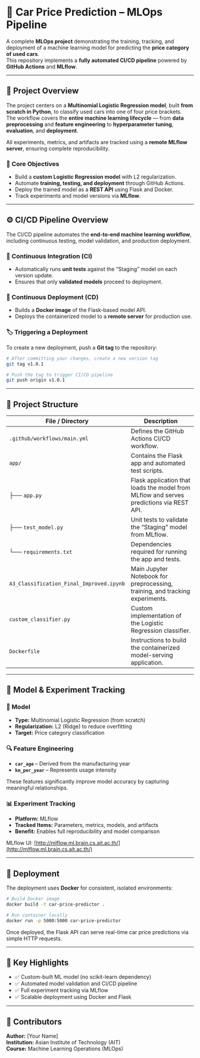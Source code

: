 # 🚗 Car Price Prediction – MLOps Pipeline

A complete **MLOps project** demonstrating the training, tracking, and deployment of a machine learning model for predicting the **price category of used cars**.  
This repository implements a **fully automated CI/CD pipeline** powered by **GitHub Actions** and **MLflow**.

---

## 📖 Project Overview

The project centers on a **Multinomial Logistic Regression model**, built **from scratch in Python**, to classify used cars into one of four price brackets.  
The workflow covers the **entire machine learning lifecycle** — from **data preprocessing** and **feature engineering** to **hyperparameter tuning**, **evaluation**, and **deployment**.

All experiments, metrics, and artifacts are tracked using a **remote MLflow server**, ensuring complete reproducibility.

### 🔧 Core Objectives
- Build a **custom Logistic Regression model** with L2 regularization.  
- Automate **training, testing, and deployment** through GitHub Actions.  
- Deploy the trained model as a **REST API** using Flask and Docker.  
- Track experiments and model versions via **MLflow**.

---

## ⚙️ CI/CD Pipeline Overview

The CI/CD pipeline automates the **end-to-end machine learning workflow**, including continuous testing, model validation, and production deployment.

### 🧩 Continuous Integration (CI)
- Automatically runs **unit tests** against the “Staging” model on each version update.
- Ensures that only **validated models** proceed to deployment.

### 🚀 Continuous Deployment (CD)
- Builds a **Docker image** of the Flask-based model API.
- Deploys the containerized model to a **remote server** for production use.

### 🏷️ Triggering a Deployment
To create a new deployment, push a **Git tag** to the repository:

```bash
# After committing your changes, create a new version tag
git tag v1.0.1

# Push the tag to trigger CI/CD pipeline
git push origin v1.0.1
```

---

## 📂 Project Structure

| File / Directory | Description |
|------------------|-------------|
| `.github/workflows/main.yml` | Defines the GitHub Actions CI/CD workflow. |
| `app/` | Contains the Flask app and automated test scripts. |
| ├── `app.py` | Flask application that loads the model from MLflow and serves predictions via REST API. |
| ├── `test_model.py` | Unit tests to validate the “Staging” model from MLflow. |
| └── `requirements.txt` | Dependencies required for running the app and tests. |
| `A3_Classification_Final_Improved.ipynb` | Main Jupyter Notebook for preprocessing, training, and tracking experiments. |
| `custom_classifier.py` | Custom implementation of the Logistic Regression classifier. |
| `Dockerfile` | Instructions to build the containerized model-serving application. |

---

## 🧪 Model & Experiment Tracking

### 🧠 Model
- **Type:** Multinomial Logistic Regression (from scratch)
- **Regularization:** L2 (Ridge) to reduce overfitting
- **Target:** Price category classification

### 🔍 Feature Engineering
- **`car_age`** – Derived from the manufacturing year  
- **`km_per_year`** – Represents usage intensity  

These features significantly improve model accuracy by capturing meaningful relationships.

### 📊 Experiment Tracking
- **Platform:** MLflow  
- **Tracked Items:** Parameters, metrics, models, and artifacts  
- **Benefit:** Enables full reproducibility and model comparison  

MLflow UI: [http://mlflow.ml.brain.cs.ait.ac.th/](http://mlflow.ml.brain.cs.ait.ac.th/)

---

## 🐳 Deployment

The deployment uses **Docker** for consistent, isolated environments:

```bash
# Build Docker image
docker build -t car-price-predictor .

# Run container locally
docker run -p 5000:5000 car-price-predictor
```

Once deployed, the Flask API can serve real-time car price predictions via simple HTTP requests.

---

## 🧠 Key Highlights

- ✅ Custom-built ML model (no scikit-learn dependency)
- ✅ Automated model validation and CI/CD pipeline
- ✅ Full experiment tracking via MLflow
- ✅ Scalable deployment using Docker and Flask

---

## 👥 Contributors

**Author:** [Your Name]  
**Institution:** Asian Institute of Technology (AIT)  
**Course:** Machine Learning Operations (MLOps)  
